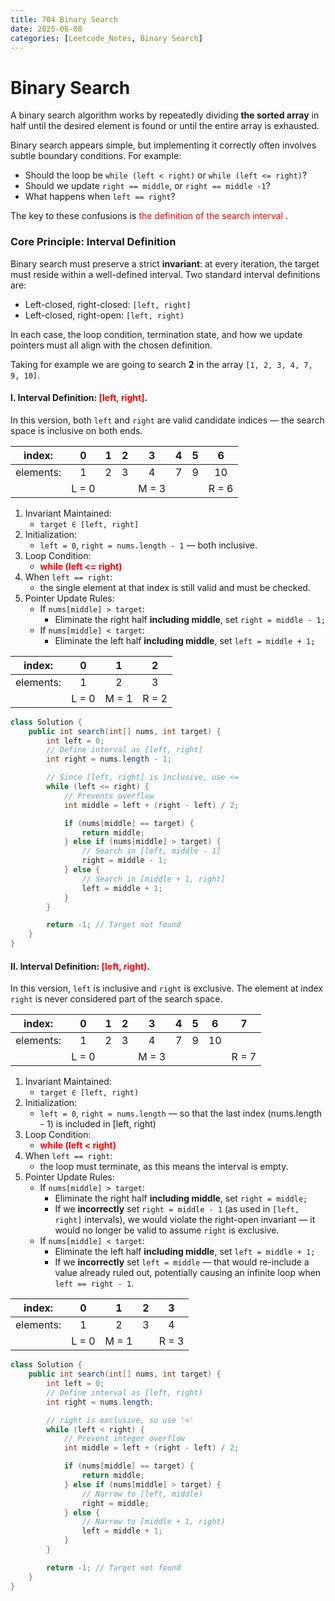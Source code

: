 ```yaml
---
title: 704 Binary Search
date: 2025-06-08
categories: [Leetcode_Notes, Binary Search]
---
```


# Binary Search
A binary search algorithm works by repeatedly dividing **the sorted array** in half until the desired element is found or until the entire array is exhausted. 

Binary search appears simple, but implementing it correctly often involves subtle boundary conditions. For example:
- Should the loop be ```while (left < right)``` or ```while (left <= right)```?
- Should we update ```right == middle```, or ```right == middle -1```? 
- What happens when ```left == right```?

The key to these confusions is <font color = red> the definition of the search interval </font>.



### Core Principle: Interval Definition
Binary search must preserve a strict **invariant**: at every iteration, the target must reside within a well-defined interval. Two standard interval definitions are:
- Left-closed, right-closed: ```[left, right]```
- Left-closed, right-open: ```[left, right)```

In each case, the loop condition, termination state, and how we update pointers must all align with the chosen definition.


Taking for example we are going to search **2** in the array ```[1, 2, 3, 4, 7, 9, 10]```.

#### I. Interval Definition: <font color = red> [left, right]</font>.
In this version, both ```left``` and ```right``` are valid candidate indices — the search space is inclusive on both ends.


   
|index:    | 0   | 1   | 2   | 3   | 4   | 5   |  6  | 
|  :--:    | :--:| :--:| :--:| :--:| :--:| :--:| :--:| 
|elements: | 1   | 2   | 3   | 4   | 7   |  9  |  10 |
|          |L = 0|      |     | M = 3    |     |     | R = 6|

  1. Invariant Maintained:
     - ```target ∈ [left, right]```
  2. Initialization:
     - ```left = 0```, ```right = nums.length - 1``` — both inclusive.
  3. Loop Condition:  
     - <font color = red> **while (left <= right)**</font>
  4. When ```left == right```:
     - the single element at that index is still valid and must be checked.
  5. Pointer Update Rules:
     - If ```nums[middle] > target```: 
       - Eliminate the right half **including middle**, set ```right = middle - 1;```
     - If ```nums[middle] < target```:
       - Eliminate the left half **including middle**, set ```left = middle + 1;```
  
| index:    | 0   | 1   | 2   |
|  :--:     | :--:| :--: | :--:|
|elements:  | 1   | 2    | 3   |
|           |L = 0| M = 1 | R = 2|


```java
class Solution {
    public int search(int[] nums, int target) {
        int left = 0;
        // Define interval as [left, right]
        int right = nums.length - 1; 

        // Since [left, right] is inclusive, use <=
        while (left <= right) { 
            // Prevents overflow
            int middle = left + (right - left) / 2; 

            if (nums[middle] == target) {
                return middle;
            } else if (nums[middle] > target) {
                // Search in [left, middle - 1]
                right = middle - 1; 
            } else {
                // Search in [middle + 1, right]
                left = middle + 1; 
            }
        }

        return -1; // Target not found
    }
}
```

#### II. Interval Definition: <font color = red> [left, right)</font>.
In this version, ```left``` is inclusive and ```right``` is exclusive. The element at index ```right``` is never considered part of the search space.

|index:    | 0   | 1   | 2   | 3   | 4   | 5   |  6  |  7  |
|  :--:    | :--:| :--:| :--:| :--:| :--:| :--:| :--:| :--:|
|elements: | 1   | 2   | 3   | 4   | 7   |  9  |  10 |     |
|          |L = 0|      |    | M = 3|    |     |      | R = 7|


  1. Invariant Maintained:
     - ```target ∈ [left, right)``` 
  2. Initialization:
     - ```left = 0```, ```right = nums.length``` — so that the last index (nums.length - 1) is included in [left, right)
  3. Loop Condition:  
     - <font color = red> **while (left < right)**</font>
  4. When ```left == right```:
     - the loop must terminate, as this means the interval is empty.
  5. Pointer Update Rules:
     - If ```nums[middle] > target```: 
       - Eliminate the right half **including middle**, set ```right = middle;```
       - If we **incorrectly** set ```right = middle - 1``` (as used in ```[left, right]``` intervals), we would violate the right-open invariant — it would no longer be valid to assume ```right``` is exclusive.
     - If ```nums[middle] < target```:
       - Eliminate the left half **including middle**, set ```left = middle + 1;```
       - If we **incorrectly** set ```left = middle``` — that would re-include a value already ruled out, potentially causing an infinite loop when ```left == right - 1```.


| index:    | 0   | 1   | 2   | 3    |
|  :--:     | :--:| :--: | :--:| :--:|
|elements:  | 1   | 2    | 3   |  4  |
|           |L = 0| M = 1|     | R = 3

```java
class Solution {
    public int search(int[] nums, int target) {
        int left = 0;
        // Define interval as [left, right)
        int right = nums.length; 

        // right is exclusive, so use '<'
        while (left < right) {   
            // Prevent integer overflow
            int middle = left + (right - left) / 2;

            if (nums[middle] == target) {
                return middle; 
            } else if (nums[middle] > target) {
                // Narrow to [left, middle)
                right = middle; 
            } else {
                // Narrow to [middle + 1, right)
                left = middle + 1; 
            }
        }

        return -1; // Target not found
    }
}
```



